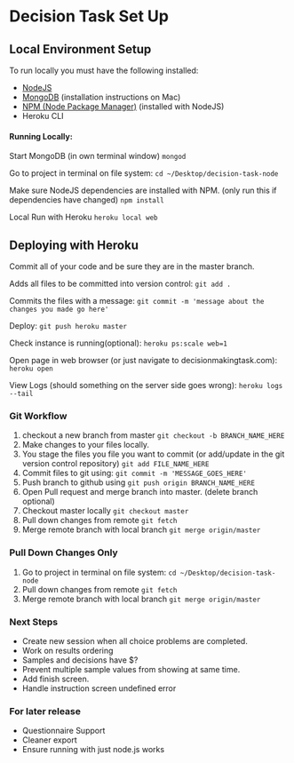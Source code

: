 Decision Task Set Up
====================

## Local Environment Setup

To run locally you must have the following installed:
- [NodeJS](https://nodejs.org/en/download/)
- [MongoDB](https://treehouse.github.io/installation-guides/mac/mongo-mac.html) (installation instructions on Mac)
- [NPM (Node Package Manager)](https://www.npmjs.com/get-npm) (installed with NodeJS)
- Heroku CLI

#### Running Locally:
Start MongoDB (in own terminal window)
`mongod`

Go to project in terminal on file system:
`cd ~/Desktop/decision-task-node`

Make sure NodeJS dependencies are installed with NPM. (only run this if dependencies have changed)
`npm install`

Local Run with Heroku
`heroku local web`

## Deploying with Heroku
Commit all of your code and be sure they are in the master branch.

Adds all files to be committed into version control:
`git add .`

Commits the files with a message:
`git commit -m 'message about the changes you made go here'`

Deploy:
`git push heroku master`

Check instance is running(optional):
`heroku ps:scale web=1`

Open page in web browser (or just navigate to decisionmakingtask.com):
`heroku open`

View Logs (should something on the server side goes wrong):
`heroku logs --tail`

### Git Workflow

1. checkout a new branch from master `git checkout -b BRANCH_NAME_HERE`
2. Make changes to your files locally.
3. You stage the files you file you want to commit (or add/update in the git version control repository) `git add FILE_NAME_HERE`
4. Commit files to git using: `git commit -m 'MESSAGE_GOES_HERE'`
5. Push branch to github using `git push origin BRANCH_NAME_HERE`
6. Open Pull request and merge branch into master. (delete branch optional)
7. Checkout master locally `git checkout master`
8. Pull down changes from remote `git fetch`
9. Merge remote branch with local branch `git merge origin/master`

### Pull Down Changes Only

1. Go to project in terminal on file system:
`cd ~/Desktop/decision-task-node`
2. Pull down changes from remote `git fetch`
3. Merge remote branch with local branch `git merge origin/master`

### Next Steps

- Create new session when all choice problems are completed.
- Work on results ordering
- Samples and decisions have $?
- Prevent multiple sample values from showing at same time.
- Add finish screen.
- Handle instruction screen undefined error


### For later release

- Questionnaire Support
- Cleaner export
- Ensure running with just node.js works
